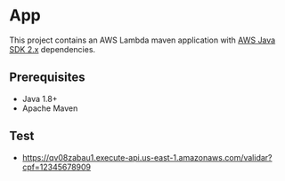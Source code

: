 # App

This project contains an AWS Lambda maven application with [AWS Java SDK 2.x](https://github.com/aws/aws-sdk-java-v2) dependencies.

## Prerequisites
- Java 1.8+
- Apache Maven

## Test

- https://qv08zabau1.execute-api.us-east-1.amazonaws.com/validar?cpf=12345678909


